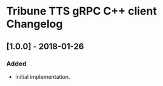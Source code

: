 # Tribune TTS gRPC C++ client Changelog

## [1.0.0] - 2018-01-26
### Added
- Initial implementation.
